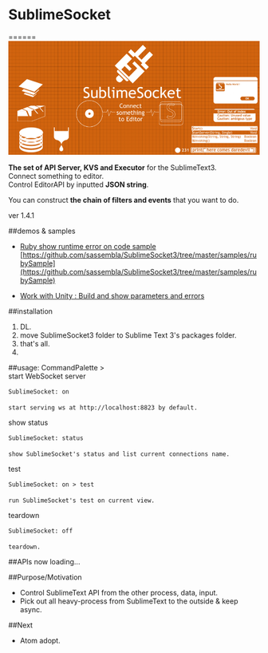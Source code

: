 # SublimeSocket
======
![SS](/main.png)

**The set of API Server, KVS and Executor** for the SublimeText3.   
Connect something to editor.  
Control EditorAPI by inputted **JSON string**.  

You can construct **the chain of filters and events** that you want to do. 

ver 1.4.1


##demos & samples
* [Ruby show runtime error on code sample](https://vimeo.com/88961966) 
	[https://github.com/sassembla/SublimeSocket3/tree/master/samples/rubySample](https://github.com/sassembla/SublimeSocket3/tree/master/samples/rubySample)
	
* [Work with Unity	:	Build and show parameters and errors](https://vimeo.com/71323225)  


##installation
1. DL.
2. move SublimeSocket3 folder to Sublime Text 3's packages folder.
3. that's all.
4. 


##usage: CommandPalette >  
start WebSocket server

	SublimeSocket: on
	
	start serving ws at http://localhost:8823 by default.

show status
	
	SublimeSocket: status
	
	show SublimeSocket's status and list current connections name.

test

	SublimeSocket: on > test
	
	run SublimeSocket's test on current view.
	
teardown

	SublimeSocket: off
	
	teardown.

##APIs
now loading...


##Purpose/Motivation
* Control SublimeText API from the other process, data, input.
* Pick out all heavy-process from SublimeText to the outside & keep async.


##Next
* Atom adopt.